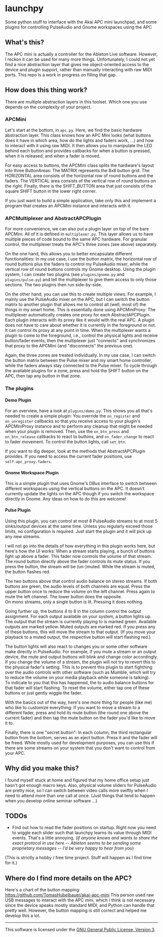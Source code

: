 # launchpy
Some python stuff to interface with the Akai APC mini launchpad, and some plugins for controlling PulseAudio and Gnome workspaces using the APC

## What's this?
The APC mini is actually a controller for the Ableton Live software. However, I reckon it can be used for many more things. Unfortunately, I could not yet find a nice abstraction layer that gives me object-oriented access to the device and plugin support, rather than manually interacting with raw MIDI ports. This repo is a work in progress on filling that gap.

## How does this thing work?
There are multiple abstraction layers in this toolset. Which one you use depends on the complexity of your project.

### APCMini
Let's start at the bottom, in `apc.py`. Here, we find the basic hardware abstraction layer. This class knows how an APC Mini looks (what buttons does it have in which area, how do the lights and faders work, …) and how to interact with it using raw MIDI. It then allows you to manipulate the LED behind each button and provides callbacks for when a button is pressed, when it is released, and when a fader is moved.

For easy access to buttons, the APCMini class splits the hardware's layout into three ButtonAreas: The MATRIX represents the 8x8 button grid. The HORIZONTAL area consists of the horizontal row of round buttons and the faders. The VERTICAL area consists of the vertical row of round buttons on the right. Finally, there is the SHIFT_BUTTON area that just consists of the square SHIFT button in the lower right corner.

If you just want to build a simple application, take only this and implement a program that creates an APCMini instance and interacts with it.

### APCMultiplexer and AbstractAPCPlugin
For more convenience, we can also put a plugin layer on top of the bare APCMini. All of it is defined in `multiplexer.py`. This layer allows us to have multiple pieces of code bound to the same APC hardware. For granular control, the multiplexer treats the APC's three zones (see above) separately.

On the one hand, this allows you to better encapsulate different functionalities: In my use case, I use the button matrix, the horizontal row of round buttons plus the faders to control my PulseAudio mixer, while the vertical row of round buttons controls my Gnome desktop. Using the plugin system, I can create two plugins (see `plugins/gnome.py` and `plugins/pulse.py`) and tell the multiplexer to give them access to only those sections. The two plugins then run side-by-side.

On the other hand, you can use this to create multiple views: For example, I mainly use the PulseAudio mixer on the APC, but I can switch the button matrix to another plugin that allows me to control all (well, most of) the things in my smart home. This is essentially done using APCMiniProxy: The multiplexer automatically creates one proxy for each AbstractAPCPlugin. Each plugin interacts with its proxy like it would with the real APC. A plugin does not have to care about whether it is currently in the foreground or not. It can control its proxy at any point in time. When the multiplexer wants a plugin to come to the foreground, i.e., control the physical lights and receive button/fader events, then the multiplexer just "connects" and synchronizes that proxy to the APCMini (and "disconnects" the previous one).

Again, the three zones are treated individually. In my use case, I can switch the button matrix between the Pulse mixer and my smart home controller, while the faders always stay connected to the Pulse mixer. To cycle through the available plugins for a zone, press and hold the SHIFT button on the APC, then tap any button in that zone.

### The plugins

#### Demo Plugin
For an overview, have a look at `plugins/demo.py`. This shows you all that's needed to create a simple plugin: You override the `on_register` and `on_unregister` callbacks so that you receive access to your plugin's APCMiniProxy instance and to perform any cleanup that might be needed when your plugin is removed. Then, use the `on_btn_press` and `on_btn_release` callbacks to react to buttons, and `on_fader_change` to react to fader movement. To control the button lights, call `set_btn`.

If you want to dig deeper, look at the methods that AbstractAPCPlugin provides. If you need to access the current fader positions, use `self.apc_proxy.faders`.

#### Gnome Workspace Plugin
This is a simple plugin that uses Gnome's DBus interface to switch between different workspaces using the vertical buttons on the APC. It doesn't currently update the lights on the APC though if you switch the workspace directly in Gnome. Any ideas on how to do this are welcome!

#### Pulse Plugin
Using this plugin, you can control at most 8 PulseAudio streams to at most 5 sinks/output devices at the same time. Unless you regularly exceed those limits, no configuration is required. Just start the plugin and it will pick up any new streams.

I will not go into the details of how everything in this plugin works here, but here's how the UI works:
When a stream starts playing, a bunch of buttons light up above a fader. This fader now controls the volume of that stream. The round button directly above the fader controls its mute status. If you press the button, the stream will be (un-)muted. While the stream is muted, the button flashes red.

The two buttons above that control audio balance on stereo streams. If both buttons are green, the audio levels of both channels are equal. Press the upper button once to reduce the volume on the left channel. Press again to mute the left channel. The lower button does the opposite.<br>
On mono streams, only a single button is lit. Pressing it does nothing.

Going further up, the buttons 4 to 8 in the column control the output assignment. For each output available on your system, a button lights up. The output that the stream is currently playing to is marked green. Available outputs are marked yellow. Muted outputs are marked red. If you press any of these buttons, this will move the stream to that output. (If you move your playback to a muted output, the respective button will start flashing red.)

The button lights will also react to changes you or some other software make directly in PulseAudio. For example, if you mute a stream or an output device, the mute and output buttons will blink and change color accordingly.<br>
If you change the volume of a stream, the plugin will _not_ try to revert this to the physical fader's setting. This is to prevent this plugin to start fighthing over the audio controls with other software (such as Mumble, which will try to reduce the volume on your media playback while someone is talking).<br>
To indicate to you that this has happened, the to audio balance buttons for that fader will start flashing. To reset the volume, either tap one of these buttons or just gently wiggle the fader.

With the basics out of the way, here's one more thing for people (like me) who like to customize everything: If you want to move a stream to a different fader, press and hold its mute button (the round one above the current fader) and then tap the mute button on the fader you'd like to move it to.

Finally, there is one "secret button": In each column, the third rectangular button from the bottom, serves as an eject button. Press it and the fader will be freed. While mostly used for development purposes, you can use this if there are some streams on your system that you don't want to control from your APC.

## Why did you make this?
I found myself stuck at home and figured that my home office setup just hasn't got enough macro keys. Also, physical volume sliders for PulseAudio are pretty nice, so I can switch between video calls more swiftly when I need to attend more than one call at once. (Just things that tend to happen when you develop online seminar software …)

## TODOs
- Find out how to read the fader positions on startup. Right now you need to wiggle each slider such that launchpy learns its value through MIDI events. That's a little annoying. (_If anyone knows and wants to share the exact protocol in use here -- Ableton seems to be sending some proprietary messages -- I'd be very happy to hear from you_)

(This is strictly a hobby / free time project. Stuff will happen as I find time for it.)

## Where do I find more details on the APC?
Here's a chart of the button mapping:
https://github.com/TomasHubelbauer/akai-apc-mini
This person used raw USB messages to interact with the APC mini, which I think is not necessary since the device speaks mostly standard MIDI, and Python can handle that pretty well. However, the button mapping is still correct and helped me develop this a lot.

---

This software is licensed under the [GNU General Public License, Version 3](./LICENSE).